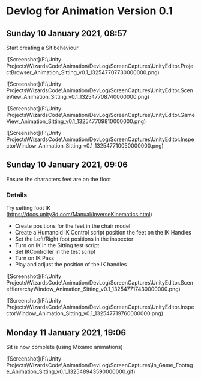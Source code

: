 # Devlog for Animation Version 0.1

## Sunday 10 January 2021, 08:57

Start creating a Sit behaviour

![Screenshot](F:\Unity Projects\WizardsCode\Animation\DevLog\ScreenCaptures\UnityEditor.ProjectBrowser_Animation_Sitting_v0.1_132547707730000000.png)

![Screenshot](F:\Unity Projects\WizardsCode\Animation\DevLog\ScreenCaptures\UnityEditor.SceneView_Animation_Sitting_v0.1_132547708740000000.png)

![Screenshot](F:\Unity Projects\WizardsCode\Animation\DevLog\ScreenCaptures\UnityEditor.GameView_Animation_Sitting_v0.1_132547709810000000.png)

![Screenshot](F:\Unity Projects\WizardsCode\Animation\DevLog\ScreenCaptures\UnityEditor.InspectorWindow_Animation_Sitting_v0.1_132547710050000000.png)

## Sunday 10 January 2021, 09:06

Ensure the characters feet are on the floot

### Details
Try setting foot IK (https://docs.unity3d.com/Manual/InverseKinematics.html)
- Create positions for the feet in the chair model
- Create a Humanoid IK Control script position the feet on the IK Handles
- Set the Left/Right foot positions in the inspector
- Turn on IK in the Sitting test script
- Set IKController in the test script
- Turn on IK Pass
- Play and adjust the position of the IK handles

![Screenshot](F:\Unity Projects\WizardsCode\Animation\DevLog\ScreenCaptures\UnityEditor.SceneHierarchyWindow_Animation_Sitting_v0.1_132547717430000000.png)

![Screenshot](F:\Unity Projects\WizardsCode\Animation\DevLog\ScreenCaptures\UnityEditor.InspectorWindow_Animation_Sitting_v0.1_132547719760000000.png)

## Monday 11 January 2021, 19:06

Sit is now complete (using Mixamo animations)

![Screenshot](F:\Unity Projects\WizardsCode\Animation\DevLog\ScreenCaptures\In_Game_Footage_Animation_Sitting_v0.1_132548943590000000.gif)

